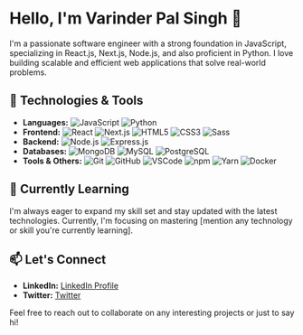 # Hello, I'm Varinder Pal Singh 👋

I'm a passionate software engineer with a strong foundation in JavaScript, specializing in React.js, Next.js, Node.js, and also proficient in Python. I love building scalable and efficient web applications that solve real-world problems. 

## 🔧 Technologies & Tools
- **Languages:** ![JavaScript](https://img.shields.io/badge/-JavaScript-black?logo=javascript) ![Python](https://img.shields.io/badge/-Python-black?logo=python)
- **Frontend:** ![React](https://img.shields.io/badge/-React.js-black?logo=react) ![Next.js](https://img.shields.io/badge/-Next.js-black?logo=next.js) ![HTML5](https://img.shields.io/badge/-HTML5-black?logo=html5) ![CSS3](https://img.shields.io/badge/-CSS3-black?logo=css3) ![Sass](https://img.shields.io/badge/-Sass-black?logo=sass)
- **Backend:** ![Node.js](https://img.shields.io/badge/-Node.js-black?logo=node.js) ![Express.js](https://img.shields.io/badge/-Express.js-black)
- **Databases:** ![MongoDB](https://img.shields.io/badge/-MongoDB-black?logo=mongodb) ![MySQL](https://img.shields.io/badge/-MySQL-black?logo=mysql) ![PostgreSQL](https://img.shields.io/badge/-PostgreSQL-black?logo=postgresql)
- **Tools & Others:** ![Git](https://img.shields.io/badge/-Git-black?logo=git) ![GitHub](https://img.shields.io/badge/-GitHub-black?logo=github) ![VSCode](https://img.shields.io/badge/-VSCode-black?logo=visual-studio-code) ![npm](https://img.shields.io/badge/-npm-black?logo=npm) ![Yarn](https://img.shields.io/badge/-Yarn-black?logo=yarn) ![Docker](https://img.shields.io/badge/-Docker-black?logo=docker)


## 🌱 Currently Learning
I'm always eager to expand my skill set and stay updated with the latest technologies. Currently, I'm focusing on mastering [mention any technology or skill you're currently learning].

## 📫 Let's Connect
- **LinkedIn:** [LinkedIn Profile](https://www.linkedin.com/in/varinder-pal-singh-4896b743/)
- **Twitter:** [Twitter](https://twitter.com/yourusername](https://twitter.com/Varinder_PS6))



Feel free to reach out to collaborate on any interesting projects or just to say hi!

